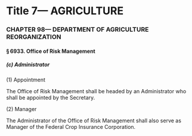 
# Title 7— AGRICULTURE
### CHAPTER 98— DEPARTMENT OF AGRICULTURE REORGANIZATION
#### § 6933. Office of Risk Management
##### (c) Administrator

(1) Appointment

The Office of Risk Management shall be headed by an Administrator who shall be appointed by the Secretary.

(2) Manager

The Administrator of the Office of Risk Management shall also serve as Manager of the Federal Crop Insurance Corporation.
